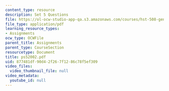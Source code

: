 ```yaml
---
content_type: resource
description: Set 5 Questions
file: https://ol-ocw-studio-app-qa.s3.amazonaws.com/courses/hst-508-genomics-and-computational-biology-fall-2002/877481df90d42f267f1286c78f5ef309_ps52002.pdf
file_type: application/pdf
learning_resource_types:
- Assignments
ocw_type: OCWFile
parent_title: Assignments
parent_type: CourseSection
resourcetype: Document
title: ps52002.pdf
uid: 877481df-90d4-2f26-7f12-86c78f5ef309
video_files:
  video_thumbnail_file: null
video_metadata:
  youtube_id: null
---
```

